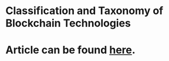 # Classification and Taxonomy of Blockchain Technologies

# Article can be found [here](https://aostrun.github.io/blockchain-taxonomy-article/).
